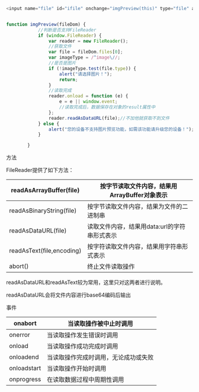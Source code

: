 ```javascript
<input name="file" id="ifile" onchange="imgPreview(this)" type="file" accept="image/gif,image/jpeg,image/jpg,image/png,image/svg">


function imgPreview(fileDom) {
            //判断是否支持FileReader
            if (window.FileReader) {
                var reader = new FileReader();
                //获取文件
                var file = fileDom.files[0];
                var imageType = /^image\//;
                //是否是图片
                if (!imageType.test(file.type)) {
                    alert("请选择图片！");
                    return;
                }
                //读取完成
                reader.onload = function (e) {
                    e = e || window.event;
                    //读取完成后，数据保存在对象的result属性中
                };
                reader.readAsDataURL(file);//不加他就获取不到文件
            } else {
                alert("您的设备不支持图片预览功能，如需该功能请升级您的设备！");
            }

        }
```

方法

FileReader提供了如下方法：

| readAsArrayBuffer(file)   | 按字节读取文件内容，结果用ArrayBuffer对象表示 |
| ------------------------- | --------------------------------------------- |
| readAsBinaryString(file)  | 按字节读取文件内容，结果为文件的二进制串      |
| readAsDataURL(file)       | 读取文件内容，结果用data:url的字符串形式表示  |
| readAsText(file,encoding) | 按字符读取文件内容，结果用字符串形式表示      |
| abort()                   | 终止文件读取操作                              |

readAsDataURL和readAsText较为常用，这里只对这两者进行说明。

readAsDataURL会将文件内容进行base64编码后输出

事件

| onabort     | 当读取操作被中止时调用               |
| ----------- | ------------------------------------ |
| onerror     | 当读取操作发生错误时调用             |
| onload      | 当读取操作成功完成时调用             |
| onloadend   | 当读取操作完成时调用，无论成功或失败 |
| onloadstart | 当读取操作开始时调用                 |
| onprogress  | 在读取数据过程中周期性调用           |